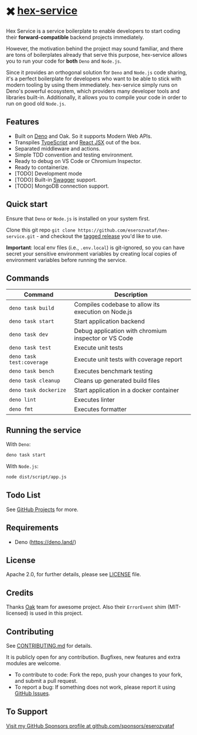 # ✖️ [hex-service](https://github.com/eserozvataf/hex-service)

Hex Service is a service boilerplate to enable developers to start coding their **forward-compatible** backend projects immediately.

However, the motivation behind the project may sound familiar, and there are tons of boilerplates already that serve this purpose, hex-service allows you to run your code for **both** `Deno` and `Node.js`.

Since it provides an orthogonal solution for `Deno` and `Node.js` code sharing, it's a perfect boilerplate for developers who want to be able to stick with modern tooling by using them immediately. hex-service simply runs on Deno's powerful ecosystem, which providers many developer tools and libraries built-in. Additionally, it allows you to compile your code in order to run on good old `Node.js`.


## Features

* Built on [Deno](https://deno.land) and Oak. So it supports Modern Web APIs.
* Transpiles [TypeScript](https://www.typescriptlang.org/) and [React JSX](https://reactjs.org/) out of the box.
* Separated middleware and actions.
* Simple TDD convention and testing environment.
* Ready to debug on VS Code or Chromium Inspector.
* Ready to containerize.
* [TODO] Development mode
* [TODO] Built-in [Swagger](https://swagger.io) support.
* [TODO] MongoDB connection support.


## Quick start

Ensure that `Deno` or `Node.js` is installed on your system first.

Clone this git repo `git clone
   https://github.com/eserozvataf/hex-service.git` - and checkout the [tagged
   release](https://github.com/eserozvataf/hex-service/releases) you'd like to
   use.

**Important**: local env files (i.e., `.env.local`) is git-ignored, so you can
have secret your sensitive environment variables by creating local copies of
environment variables before running the service.


## Commands

| Command                    | Description                                          |
|----------------------------|------------------------------------------------------|
| `deno task build`          | Compiles codebase to allow its execution on Node.js  |
| `deno task start`          | Start application backend                            |
| `deno task dev`            | Debug application with chromium inspector or VS Code |
| `deno task test`           | Execute unit tests                                   |
| `deno task test:coverage`  | Execute unit tests with coverage report              |
| `deno task bench`          | Executes benchmark testing                           |
| `deno task cleanup`        | Cleans up generated build files                      |
| `deno task dockerize`      | Start application in a docker container              |
| `deno lint`                | Executes linter                                      |
| `deno fmt`                 | Executes formatter                                   |


## Running the service

With `Deno`:

```bash
deno task start
```

With `Node.js`:

```bash
node dist/script/app.js
```

## Todo List

See [GitHub Projects](https://github.com/eserozvataf/hex-service/projects) for more.


## Requirements

* Deno (https://deno.land/)


## License

Apache 2.0, for further details, please see [LICENSE](LICENSE) file.


## Credits

Thanks [Oak](https://github.com/oakserver/oak) team for awesome project. Also their `ErrorEvent` shim (MIT-licensed) is used in this project.


## Contributing

See [CONTRIBUTING.md](CONTRIBUTING.md) for details.

It is publicly open for any contribution. Bugfixes, new features and extra modules are welcome.

* To contribute to code: Fork the repo, push your changes to your fork, and submit a pull request.
* To report a bug: If something does not work, please report it using [GitHub Issues](https://github.com/eserozvataf/hex-service/issues).


## To Support

[Visit my GitHub Sponsors profile at github.com/sponsors/eserozvataf](https://github.com/sponsors/eserozvataf)
